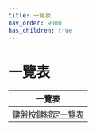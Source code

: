 ```yaml
---
title: 一覽表
nav_order: 9000
has_children: true
---
```



# 一覽表

| 一覽表 |
| ----- |
| [鍵盤按鍵綁定一覽表](https://samwhelp.github.io/note-about-fedora-budgie/read/cheatsheet/keybind.html) |
